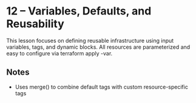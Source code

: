 # 12 – Variables, Defaults, and Reusability
This lesson focuses on defining reusable infrastructure using input variables, tags, and dynamic blocks. All resources are parameterized and easy to configure via terraform apply -var.

## Notes
- Uses merge() to combine default tags with custom resource-specific tags


